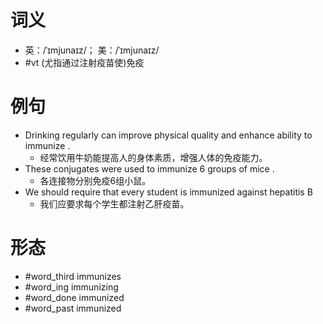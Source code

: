 # 词义
- 英：/ˈɪmjunaɪz/； 美：/ˈɪmjunaɪz/
- #vt (尤指通过注射疫苗使)免疫
# 例句
- Drinking regularly can improve physical quality and enhance ability to immunize .
	- 经常饮用牛奶能提高人的身体素质，增强人体的免疫能力。
- These conjugates were used to immunize 6 groups of mice .
	- 各连接物分别免疫6组小鼠。
- We should require that every student is immunized against hepatitis B
	- 我们应要求每个学生都注射乙肝疫苗。
# 形态
- #word_third immunizes
- #word_ing immunizing
- #word_done immunized
- #word_past immunized
